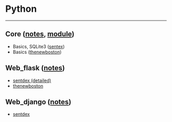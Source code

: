 # Python

<hr/>

## Core ([notes](https://github.com/blitz70/Python/blob/master/note_core.txt), [module](https://github.com/blitz70/Python/blob/master/note_module.txt))

* Basics, SQLite3 ([sentex](https://www.youtube.com/playlist?list=PLQVvvaa0QuDe8XSftW-RAxdo6OmaeL85M))
* Basics ([thenewboston](https://www.youtube.com/playlist?list=PL6gx4Cwl9DGAcbMi1sH6oAMk4JHw91mC_))

## Web_flask ([notes](https://github.com/blitz70/Python/blob/master/note_flask.txt))

* [sentdex (detailed)](https://www.youtube.com/playlist?list=PLQVvvaa0QuDc_owjTbIY4rbgXOFkUYOUB)
* [thenewboston](https://www.youtube.com/playlist?list=PL6gx4Cwl9DGAcbMi1sH6oAMk4JHw91mC_)

## Web_django ([notes](https://github.com/blitz70/Python/blob/master/note_django.txt))

* [sentdex](https://www.youtube.com/playlist?list=PLQVvvaa0QuDeA05ZouE4OzDYLHY-XH-Nd)
